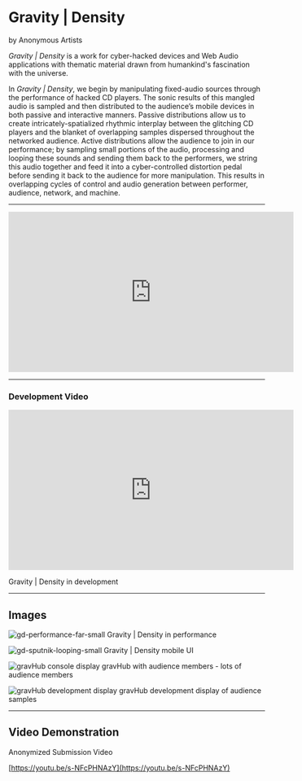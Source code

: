 # Gravity | Density

by Anonymous Artists

_Gravity | Density_ is a work for cyber-hacked devices and Web Audio applications with thematic material drawn from humankind's fascination with the universe.

In _Gravity | Density_, we begin by manipulating fixed-audio sources through the performance of hacked CD players. The sonic results of this mangled audio is sampled and then distributed to the audience’s mobile devices in both passive and interactive manners. Passive distributions allow us to create intricately-spatialized rhythmic interplay between the glitching CD players and the blanket of overlapping samples dispersed throughout the networked audience.  Active distributions allow the audience to join in our performance; by sampling small portions of the audio, processing and looping these sounds and sending them back to the performers, we string this audio together and feed it into a cyber-controlled distortion pedal before sending it back to the audience for more manipulation. This results in overlapping cycles of control and audio generation between performer, audience, network, and machine.

----


<!-- [nexusHub](https://github.com/nexus-js/nexusHub) -->

<iframe width="560" height="315" src="https://www.youtube.com/embed/DV7H69ak18w" frameborder="0" allow="accelerometer; autoplay; encrypted-media; gyroscope; picture-in-picture" allowfullscreen></iframe>

----

### Development Video

<iframe width="560" height="315" src="https://www.youtube.com/embed/s-NFcPHNAzY" frameborder="0" allow="accelerometer; autoplay; encrypted-media; gyroscope; picture-in-picture" allowfullscreen></iframe>

Gravity | Density in development

---- 

## Images

![gd-performance-far-small](gd-performance-far-small.png "Gravity | Density in performance")
Gravity | Density in performance

![gd-sputnik-looping-small](gd-sputnik-looping-small.png "Gravity | Density mobile UI")
Gravity | Density mobile UI


![gravHub console display](/images/gd-control-ends.png "gravHub with audience members")
gravHub with audience members - lots of audience members


![gravHub development display](/images/gravHub.png "gravHub development display of audience samples")
gravHub development display of audience samples

---- 

## Video Demonstration

<!-- [Gravity|Density Demo](GravityDensity.mp4 "Gravity|Density Demo video") -->

Anonymized Submission Video

[https://youtu.be/s-NFcPHNAzY](https://youtu.be/s-NFcPHNAzY)

